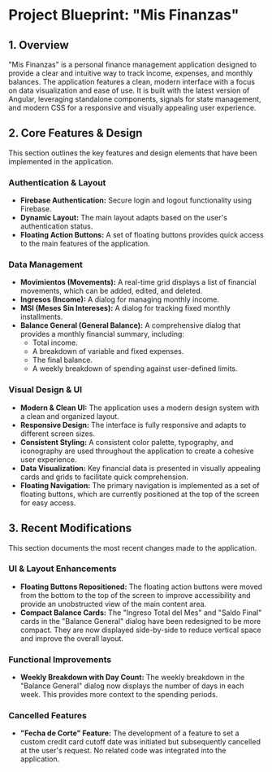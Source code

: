 
# Project Blueprint: "Mis Finanzas"

## 1. Overview

"Mis Finanzas" is a personal finance management application designed to provide a clear and intuitive way to track income, expenses, and monthly balances. The application features a clean, modern interface with a focus on data visualization and ease of use. It is built with the latest version of Angular, leveraging standalone components, signals for state management, and modern CSS for a responsive and visually appealing user experience.

## 2. Core Features & Design

This section outlines the key features and design elements that have been implemented in the application.

### **Authentication & Layout**
- **Firebase Authentication:** Secure login and logout functionality using Firebase.
- **Dynamic Layout:** The main layout adapts based on the user's authentication status.
- **Floating Action Buttons:** A set of floating buttons provides quick access to the main features of the application.

### **Data Management**
- **Movimientos (Movements):** A real-time grid displays a list of financial movements, which can be added, edited, and deleted.
- **Ingresos (Income):** A dialog for managing monthly income.
- **MSI (Meses Sin Intereses):** A dialog for tracking fixed monthly installments.
- **Balance General (General Balance):** A comprehensive dialog that provides a monthly financial summary, including:
    - Total income.
    - A breakdown of variable and fixed expenses.
    - The final balance.
    - A weekly breakdown of spending against user-defined limits.

### **Visual Design & UI**
- **Modern & Clean UI:** The application uses a modern design system with a clean and organized layout.
- **Responsive Design:** The interface is fully responsive and adapts to different screen sizes.
- **Consistent Styling:** A consistent color palette, typography, and iconography are used throughout the application to create a cohesive user experience.
- **Data Visualization:** Key financial data is presented in visually appealing cards and grids to facilitate quick comprehension.
- **Floating Navigation:** The primary navigation is implemented as a set of floating buttons, which are currently positioned at the top of the screen for easy access.

## 3. Recent Modifications

This section documents the most recent changes made to the application.

### **UI & Layout Enhancements**
- **Floating Buttons Repositioned:** The floating action buttons were moved from the bottom to the top of the screen to improve accessibility and provide an unobstructed view of the main content area.
- **Compact Balance Cards:** The "Ingreso Total del Mes" and "Saldo Final" cards in the "Balance General" dialog have been redesigned to be more compact. They are now displayed side-by-side to reduce vertical space and improve the overall layout.

### **Functional Improvements**
- **Weekly Breakdown with Day Count:** The weekly breakdown in the "Balance General" dialog now displays the number of days in each week. This provides more context to the spending periods.

### **Cancelled Features**
- **"Fecha de Corte" Feature:** The development of a feature to set a custom credit card cutoff date was initiated but subsequently cancelled at the user's request. No related code was integrated into the application.
